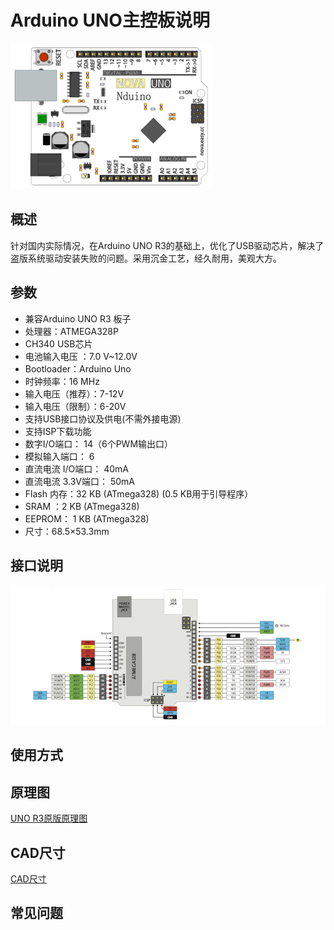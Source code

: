 # Arduino UNO主控板说明   

![](./images/uno.png)

## 概述
针对国内实际情况，在Arduino UNO R3的基础上，优化了USB驱动芯片，解决了盗版系统驱动安装失败的问题。采用沉金工艺，经久耐用，美观大方。

## 参数
- 兼容Arduino UNO R3 板子
- 处理器：ATMEGA328P
- CH340 USB芯片
- 电池输入电压 ：7.0 V~12.0V
- Bootloader：Arduino Uno
- 时钟频率：16 MHz
- 输入电压（推荐）：7-12V
- 输入电压（限制）：6-20V
- 支持USB接口协议及供电(不需外接电源)
- 支持ISP下载功能
- 数字I/O端口： 14（6个PWM输出口）
- 模拟输入端口： 6
- 直流电流 I/O端口： 40mA
- 直流电流 3.3V端口： 50mA
- Flash 内存：32 KB (ATmega328) (0.5 KB用于引导程序）
- SRAM ：2 KB (ATmega328)
- EEPROM： 1 KB (ATmega328)
- 尺寸：68.5×53.3mm


## 接口说明
![](./images/pinout.jpg)

## 使用方式

## 原理图
[UNO R3原版原理图](https://www.arduino.cc/en/uploads/Main/Arduino_Uno_Rev3-schematic.pdf)

## CAD尺寸
[CAD尺寸](https://www.arduino.cc/en/uploads/Main/Arduino_Uno_Rev3-schematic.pdf)

## 常见问题

